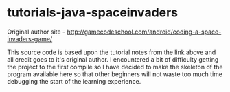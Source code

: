 # tutorials-java-spaceinvaders
Original author site - http://gamecodeschool.com/android/coding-a-space-invaders-game/

This source code is based upon the tutorial notes from the link above and all credit goes to it's original author. I encountered a bit of difficulty getting the project to the first compile so I have decided to make the skeleton of the program available here so that other beginners will not waste too much time debugging the start of the learning experience.
